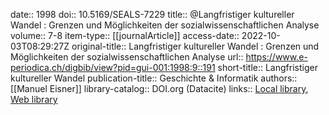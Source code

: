 date:: 1998
doi:: 10.5169/SEALS-7229
title:: @Langfristiger kultureller Wandel : Grenzen und Möglichkeiten der sozialwissenschaftlichen Analyse
volume:: 7-8
item-type:: [[journalArticle]]
access-date:: 2022-10-03T08:29:27Z
original-title:: Langfristiger kultureller Wandel : Grenzen und Möglichkeiten der sozialwissenschaftlichen Analyse
url:: https://www.e-periodica.ch/digbib/view?pid=gui-001:1998:9::191
short-title:: Langfristiger kultureller Wandel
publication-title:: Geschichte & Informatik
authors:: [[Manuel Eisner]]
library-catalog:: DOI.org (Datacite)
links:: [Local library](zotero://select/groups/2386895/items/GX9CPBMY), [Web library](https://www.zotero.org/groups/2386895/items/GX9CPBMY)
